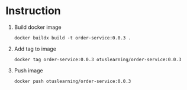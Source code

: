 # Instruction
1. Build docker image
    ```shell
    docker buildx build -t order-service:0.0.3 .
    ```
2. Add tag to image
    ```shell
    docker tag order-service:0.0.3 otuslearning/order-service:0.0.3
    ```
3. Push image
    ```shell
    docker push otuslearning/order-service:0.0.3
    ```